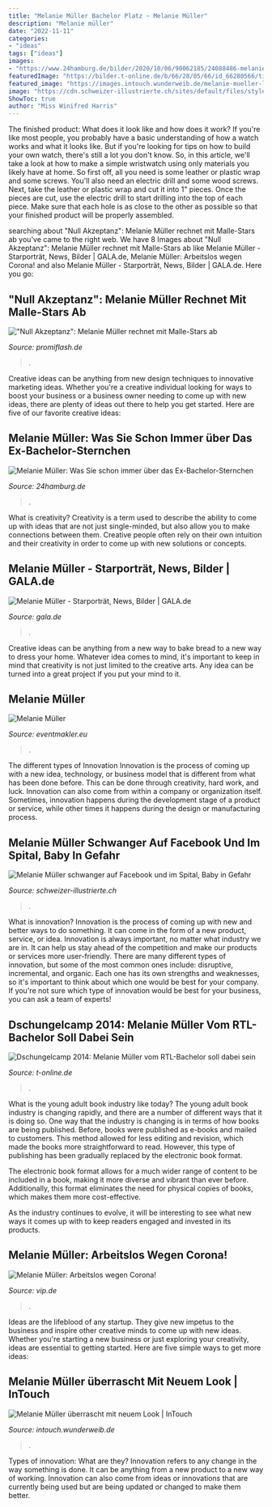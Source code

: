```yaml
---
title: "Melanie Müller Bachelor Platz ~ Melanie Müller"
description: "Melanie müller"
date: "2022-11-11"
categories:
- "ideas"
tags: ["ideas"]
images:
- "https://www.24hamburg.de/bilder/2020/10/06/90062185/24088486-melanie-mueller-dschungelcamp2014-dschungelkoenigin-ibes-ich-bin-ein-star-holt-mich-hier-raus-rtl-2v5xNEBlz0a7.jpg"
featuredImage: "https://bilder.t-online.de/b/66/28/05/66/id_66280566/tid_da/-bachelor-kandidatin-melanie-mueller-stellt-sich-neuen-herausforderungen-.jpg"
featured_image: "https://images.intouch.wunderweib.de/melanie-mueller-look,id=d6b1f339,b=intouch,w=1600,ca=0.00,0.00,100.00,100.00,rm=sk.jpeg"
image: "https://cdn.schweizer-illustrierte.ch/sites/default/files/styles/16x9_1130/public/si/teaser-images/melanie_muller.jpg"
ShowToc: true
author: "Miss Winifred Harris"
---
```



The finished product: What does it look like and how does it work?
If you're like most people, you probably have a basic understanding of how a watch works and what it looks like. But if you're looking for tips on how to build your own watch, there's still a lot you don't know.  So, in this article, we'll take a look at how to make a simple wristwatch using only materials you likely have at home. 
So first off, all you need is some leather or plastic wrap and some screws. You'll also need an electric drill and some wood screws. Next, take the leather or plastic wrap and cut it into 1" pieces. Once the pieces are cut, use the electric drill to start drilling into the top of each piece. Make sure that each hole is as close to the other as possible so that your finished product will be properly assembled.

	

		
searching about &quot;Null Akzeptanz&quot;: Melanie Müller rechnet mit Malle-Stars ab you've came to the right web. We have 8 Images about &quot;Null Akzeptanz&quot;: Melanie Müller rechnet mit Malle-Stars ab like Melanie Müller - Starporträt, News, Bilder | GALA.de, Melanie Müller: Arbeitslos wegen Corona! and also Melanie Müller - Starporträt, News, Bilder | GALA.de. Here you go:
		
    
## &quot;Null Akzeptanz&quot;: Melanie Müller Rechnet Mit Malle-Stars Ab

<img loading=lazy src="https://content5.promiflash.de/article-images/video_1080/melanie-mueller-macht-selfie.jpg" onerror="this.onerror=null;this.src='https://tse1.mm.bing.net/th?id=OIP.XIkju2OPqCTWWIe47AbKVgHaEK&amp;pid=15.1';" alt="&quot;Null Akzeptanz&quot;: Melanie Müller rechnet mit Malle-Stars ab">

_Source: promiflash.de_

>. 

	

Creative ideas can be anything from new design techniques to innovative marketing ideas. Whether you're a creative individual looking for ways to boost your business or a business owner needing to come up with new ideas, there are plenty of ideas out there to help you get started. Here are five of our favorite creative ideas: 

    
## Melanie Müller: Was Sie Schon Immer über Das Ex-Bachelor-Sternchen

<img loading=lazy src="https://www.24hamburg.de/bilder/2020/10/06/90062185/24088486-melanie-mueller-dschungelcamp2014-dschungelkoenigin-ibes-ich-bin-ein-star-holt-mich-hier-raus-rtl-2v5xNEBlz0a7.jpg" onerror="this.onerror=null;this.src='https://tse2.mm.bing.net/th?id=OIP.v84JHdVxSJqjxkcWOrL1iQHaEK&amp;pid=15.1';" alt="Melanie Müller: Was Sie schon immer über das Ex-Bachelor-Sternchen">

_Source: 24hamburg.de_

>. 

	

What is creativity?
Creativity is a term used to describe the ability to come up with ideas that are not just single-minded, but also allow you to make connections between them. Creative people often rely on their own intuition and their creativity in order to come up with new solutions or concepts.

    
## Melanie Müller - Starporträt, News, Bilder | GALA.de

<img loading=lazy src="https://image.gala.de/22166000/t/0Z/v4/w960/r0.6667/-/melanie-mueller-luemmelgaudi.jpg" onerror="this.onerror=null;this.src='https://tse3.mm.bing.net/th?id=OIP.LwTKRyMvHqlhsngZ-vRcxgHaLH&amp;pid=15.1';" alt="Melanie Müller - Starporträt, News, Bilder | GALA.de">

_Source: gala.de_

>. 

	

Creative ideas can be anything from a new way to bake bread to a new way to dress your home. Whatever idea comes to mind, it's important to keep in mind that creativity is not just limited to the creative arts. Any idea can be turned into a great project if you put your mind to it.

    
## Melanie Müller

<img loading=lazy src="https://eventmakler.eu/files/19420648_1227293320714751_5802412615404266946_n_kuenstler.jpg" onerror="this.onerror=null;this.src='https://tse3.mm.bing.net/th?id=OIP.f1sm3CJLN5kfgkhqE7AkqQHaJ4&amp;pid=15.1';" alt="Melanie Müller">

_Source: eventmakler.eu_

>. 

	

The different types of Innovation
Innovation is the process of coming up with a new idea, technology, or business model that is different from what has been done before. This can be done through creativity, hard work, and luck. Innovation can also come from within a company or organization itself. Sometimes, innovation happens during the development stage of a product or service, while other times it happens during the design or manufacturing process.

    
## Melanie Müller Schwanger Auf Facebook Und Im Spital, Baby In Gefahr

<img loading=lazy src="https://cdn.schweizer-illustrierte.ch/sites/default/files/styles/16x9_1130/public/si/teaser-images/melanie_muller.jpg" onerror="this.onerror=null;this.src='https://tse4.mm.bing.net/th?id=OIP.Ny9sSn1erzghQNSazVz4oAHaEK&amp;pid=15.1';" alt="Melanie Müller schwanger auf Facebook und im Spital, Baby in Gefahr">

_Source: schweizer-illustrierte.ch_

>. 

	

What is innovation?
Innovation is the process of coming up with new and better ways to do something. It can come in the form of a new product, service, or idea. Innovation is always important, no matter what industry we are in. It can help us stay ahead of the competition and make our products or services more user-friendly.
There are many different types of innovation, but some of the most common ones include: disruptive, incremental, and organic. Each one has its own strengths and weaknesses, so it's important to think about which one would be best for your company. If you're not sure which type of innovation would be best for your business, you can ask a team of experts!

    
## Dschungelcamp 2014: Melanie Müller Vom RTL-Bachelor Soll Dabei Sein

<img loading=lazy src="https://bilder.t-online.de/b/66/28/05/66/id_66280566/tid_da/-bachelor-kandidatin-melanie-mueller-stellt-sich-neuen-herausforderungen-.jpg" onerror="this.onerror=null;this.src='https://tse4.mm.bing.net/th?id=OIP.YtJZ7DSNFf1xGdaijWSfvAHaEK&amp;pid=15.1';" alt="Dschungelcamp 2014: Melanie Müller vom RTL-Bachelor soll dabei sein">

_Source: t-online.de_

>. 

	

What is the young adult book industry like today?
The young adult book industry is changing rapidly, and there are a number of different ways that it is doing so. One way that the industry is changing is in terms of how books are being published. 
Before, books were published as e-books and mailed to customers. This method allowed for less editing and revision, which made the books more straightforward to read. However, this type of publishing has been gradually replaced by the electronic book format. 

The electronic book format allows for a much wider range of content to be included in a book, making it more diverse and vibrant than ever before. Additionally, this format eliminates the need for physical copies of books, which makes them more cost-effective. 

As the industry continues to evolve, it will be interesting to see what new ways it comes up with to keep readers engaged and invested in its products.

    
## Melanie Müller: Arbeitslos Wegen Corona!

<img loading=lazy src="http://aisvip-a.akamaihd.net/masters/1363103/melanie-mueller.jpg" onerror="this.onerror=null;this.src='https://tse2.mm.bing.net/th?id=OIP.TI1Vf3aRDbmGycwCqwA0zAHaEK&amp;pid=15.1';" alt="Melanie Müller: Arbeitslos wegen Corona!">

_Source: vip.de_

>. 

	

Ideas are the lifeblood of any startup. They give new impetus to the business and inspire other creative minds to come up with new ideas. Whether you're starting a new business or just exploring your creativity, ideas are essential to getting started. Here are five simple ways to get more ideas: 

    
## Melanie Müller überrascht Mit Neuem Look | InTouch

<img loading=lazy src="https://images.intouch.wunderweib.de/melanie-mueller-look,id=d6b1f339,b=intouch,w=1600,ca=0.00,0.00,100.00,100.00,rm=sk.jpeg" onerror="this.onerror=null;this.src='https://tse4.mm.bing.net/th?id=OIP.zSamcrAVa4B8zSjBUefzdQHaHa&amp;pid=15.1';" alt="Melanie Müller überrascht mit neuem Look | InTouch">

_Source: intouch.wunderweib.de_

>. 

	

Types of innovation: What are they?
Innovation refers to any change in the way something is done. It can be anything from a new product to a new way of working. Innovation can also come from ideas or innovations that are currently being used but are being updated or changed to make them better.

